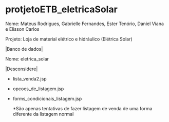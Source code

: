 # protjetoETB_eletricaSolar

Nome: Mateus Rodrigues, Gabrielle Fernandes, Ester Tenório, Daniel Viana e Elisson Carlos

Projeto: Loja de material elétrico e hidráulico (Elétrica Solar) 

|Banco de dados|

Nome: eletrica_solar

|Desconsidere|

- lista_venda2.jsp 
- opcoes_de_listagem.jsp
- forms_condicionais_listagem.jsp

    *São apenas tentativas de fazer listagem de venda de uma forma diferente da listagem normal 

